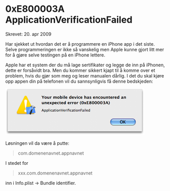 # 0xE800003A ApplicationVerificationFailed
Skrevet:  20. apr 2009

Har sjekket ut hvordan det er å programmere en iPhone app i det siste. Selve programmeringen er ikke så vanskelig men Apple kunne gjort litt mer for å gjøre selve testingen på en iPhone lettere. 

Apple har et system der du må lage sertifikater og legge de inn på iPhonen, dette er forsåvidt bra. Men du kommer sikkert kjapt til å komme over et problem, hvis du gjør som meg og leser manualen dårlig. I det du skal kjøre opp appen din på telefonen vil du sannsynligvis få denne bedskjeden:

![image](image/error.png)

Løsningen vil da være å putte:


<blockquote>com.domenenavnet.appnavnet</blockquote>


I stedet for



<blockquote>xxx.com.domenenavnet.appnavnet</blockquote>

inn i Info.plist -> Bundle identifier.
